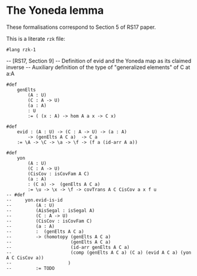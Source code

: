 # The Yoneda lemma

These formalisations correspond to Section 5 of RS17 paper.

This is a literate `rzk` file:

```rzk
#lang rzk-1
```

-- [RS17, Section 9]
-- Definition of evid and the Yoneda map as its claimed inverse
-- Auxiliary definition of the type of "generalized elements" of C at a:A
```rzk
#def
    genElts
        (A : U)
        (C : A -> U)
        (a : A)
        : U
        := ( (x : A) -> hom A a x -> C x)
```

```rzk
#def
    evid : (A : U) -> (C : A -> U) -> (a : A)
        -> (genElts A C a)  -> C a
    := \A -> \C -> \a -> \f -> (f a (id-arr A a))

#def
    yon
        (A : U)
        (C : A -> U)
        (CisCov : isCovFam A C)
        (a : A)
        : (C a) ->  (genElts A C a) 
        := \u -> \x -> \f -> covTrans A C CisCov a x f u
-- #def
--     yon.evid-is-id
--         (A : U)
--         (AisSegal : isSegal A)
--         (C : A -> U)
--         (CisCov : isCovFam C)
--         (a : A)
--         :  (genElts A C a) 
--         -> (homotopy (genElts A C a)
--                      (genElts A C a) 
--                      (id-arr genElts A C a)
--                      (comp (genElts A C a) (C a) (evid A C a) (yon A C CisCov a))
--                     )
--         := TODO

```